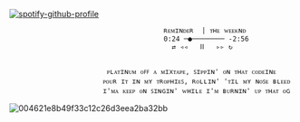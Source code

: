 [![spotify-github-profile](https://spotify-github-profile.kittinanx.com/api/view?uid=31hqokoegajddtfezndvbdemnqpm&cover_image=true&theme=novatorem&show_offline=false&background_color=121212&interchange=false&bar_color=c51b1b&bar_color_cover=true)](https://spotify-github-profile.kittinanx.com/api/view?uid=31hqokoegajddtfezndvbdemnqpm&redirect=true)
                                  

                                          ʀᴇᴍɪɴᴅᴇʀ  | ᴛʜᴇ ᴡᴇᴇᴋɴᴅ  
                                          0:24 ─●──────── -2:56
                                            ⇄ ◃◃   ⅠⅠ   ▹▹ ↻ 


                            ᴘʟᴀᴛɪɴᴜᴍ ᴏꜰꜰ ᴀ ᴍɪxᴛᴀᴘᴇ, ꜱɪᴘᴘɪɴ' ᴏɴ ᴛʜᴀᴛ ᴄᴏᴅᴇɪɴᴇ
                           ᴘᴏᴜʀ ɪᴛ ɪɴ ᴍʏ ᴛʀᴏᴘʜɪᴇꜱ, ʀᴏʟʟɪɴ' 'ᴛɪʟ ᴍʏ ɴᴏꜱᴇ ʙʟᴇᴇᴅ
                           ɪ'ᴍᴀ ᴋᴇᴇᴘ ᴏɴ ꜱɪɴɢɪɴ' ᴡʜɪʟᴇ ɪ'ᴍ ʙᴜʀɴɪɴ' ᴜᴘ ᴛʜᴀᴛ ᴏɢ


![004621e8b49f33c12c26d3eea2ba32bb](https://github.com/user-attachments/assets/c106d853-b3d8-41fa-93fc-e7ceee31ac8f)


                              

